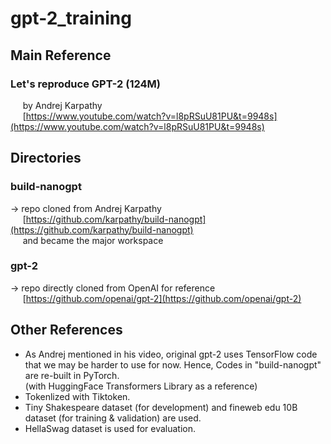 # gpt-2_training

## Main Reference
### Let's reproduce GPT-2 (124M)  
&nbsp;&nbsp;&nbsp;&nbsp; by Andrej Karpathy  
&nbsp;&nbsp;&nbsp;&nbsp; [https://www.youtube.com/watch?v=l8pRSuU81PU&t=9948s](https://www.youtube.com/watch?v=l8pRSuU81PU&t=9948s)



## Directories
### build-nanogpt
->  repo cloned from Andrej Karpathy  
&nbsp;&nbsp;&nbsp;&nbsp; [https://github.com/karpathy/build-nanogpt](https://github.com/karpathy/build-nanogpt)  
&nbsp;&nbsp;&nbsp;&nbsp; and became the major workspace

### gpt-2
->  repo directly cloned from OpenAI for reference  
&nbsp;&nbsp;&nbsp;&nbsp; [https://github.com/openai/gpt-2](https://github.com/openai/gpt-2)



## Other References
* As Andrej mentioned in his video, original gpt-2 uses TensorFlow code that we may be harder to use for now. Hence, Codes in "build-nanogpt" are re-built in PyTorch.  
(with HuggingFace Transformers Library as a reference)  
* Tokenlized with Tiktoken.  
* Tiny Shakespeare dataset (for development) and fineweb edu 10B dataset (for training & validation) are used.  
* HellaSwag dataset is used for evaluation.  
